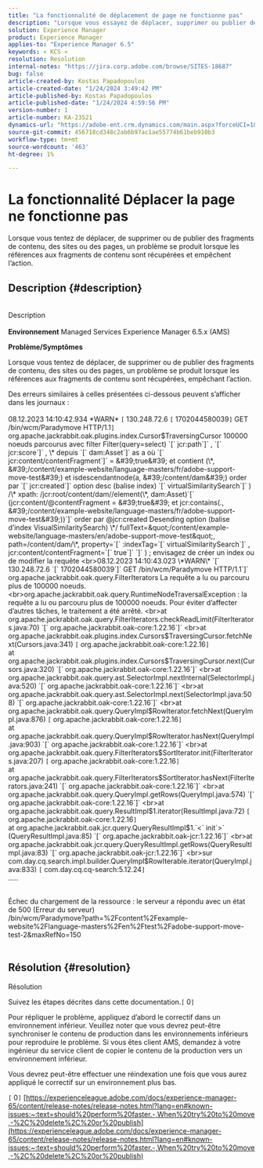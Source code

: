 ```yaml
---
title: "La fonctionnalité de déplacement de page ne fonctionne pas"
description: "Lorsque vous essayez de déplacer, supprimer ou publier des fragments de contenu, des sites ou des pages, un problème se produit lorsque les références de fragments de contenu sont récupérées"
solution: Experience Manager
product: Experience Manager
applies-to: "Experience Manager 6.5"
keywords: « KCS »
resolution: Resolution
internal-notes: "https://jira.corp.adobe.com/browse/SITES-18687"
bug: false
article-created-by: Kostas Papadopoulos
article-created-date: "1/24/2024 3:49:42 PM"
article-published-by: Kostas Papadopoulos
article-published-date: "1/24/2024 4:59:56 PM"
version-number: 1
article-number: KA-23521
dynamics-url: "https://adobe-ent.crm.dynamics.com/main.aspx?forceUCI=1&pagetype=entityrecord&etn=knowledgearticle&id=050adb2c-d0ba-ee11-a569-6045bd006c82"
source-git-commit: 456718cd348c2ab6b97ac1ae55774b61beb910b3
workflow-type: tm+mt
source-wordcount: '463'
ht-degree: 1%

---
```


# La fonctionnalité Déplacer la page ne fonctionne pas


Lorsque vous tentez de déplacer, de supprimer ou de publier des fragments de contenu, des sites ou des pages, un problème se produit lorsque les références aux fragments de contenu sont récupérées et empêchent l’action.

## Description {#description}

<br>Description<br><br>
<b>Environnement</b>
Managed Services Experience Manager 6.5.x (AMS)



<b>Problème/Symptômes</b>

Lorsque vous tentez de déplacer, de supprimer ou de publier des fragments de contenu, des sites ou des pages, un problème se produit lorsque les références aux fragments de contenu sont récupérées, empêchant l’action.



Des erreurs similaires à celles présentées ci-dessous peuvent s’afficher dans les journaux :
<br><br>08.12.2023 14:10:42.934 \*WARN\* `[` 130.248.72.6 `[` 1702044580039`]`  GET /bin/wcm/Paradymove HTTP/1.1`]`  org.apache.jackrabbit.oak.plugins.index.Cursor$TraversingCursor 100000 noeuds parcourus avec filter Filter(query=select) `[` jcr:path`]` , `[` jcr:score`]` , \* depuis `[` dam:Asset`]`  as a où `[` jcr:content/contentFragment`]`  = &#39;true&#39; et contient (\*, &#39;/content/example-website/language-masters/fr/adobe-support-move-test&#39;) et isdescendantnode(a, &#39;/content/dam&#39;) order par `[` jcr:created`]`  option desc (balise index) `[` virtualSimilaritySearch`]` ) /\* xpath: /jcr:root/content/dam//element(\*, dam:Asset)`[` (jcr:content/@contentFragment = &#39;true&#39; et jcr:contains(., &#39;/content/example-website/language-masters/fr/adobe-support-move-test&#39;))`]`  order par @jcr:created Desending option (balise d’index VisualSimilaritySearch) \*/ fullText=&quot;/content/example-website/language-masters/en/adobe-support-move-test&quot;, path=/content/dam/\*, property=`[` :indexTag=`[` virtualSimilaritySearch`]` , jcr:content/contentFragment=`[` true`]` `]` ) ; envisagez de créer un index ou de modifier la requête
<br>08.12.2023 14:10:43.023 \*WARN\* `[` 130.248.72.6 `[` 1702044580039`]`  GET /bin/wcm/Paradymove HTTP/1.1`]`  org.apache.jackrabbit.oak.query.FilterIterators La requête a lu ou parcouru plus de 100000 noeuds.
<br>org.apache.jackrabbit.oak.query.RuntimeNodeTraversalException : la requête a lu ou parcouru plus de 100000 noeuds. Pour éviter d’affecter d’autres tâches, le traitement a été arrêté.
<br>at org.apache.jackrabbit.oak.query.FilterIterators.checkReadLimit(FilterIterators.java:70) `[` org.apache.jackrabbit.oak-core:1.22.16`]`
<br>at org.apache.jackrabbit.oak.plugins.index.Cursors$TraversingCursor.fetchNext(Cursors.java:341) `[` org.apache.jackrabbit.oak-core:1.22.16`]`
<br>at org.apache.jackrabbit.oak.plugins.index.Cursors$TraversingCursor.next(Cursors.java:320) `[` org.apache.jackrabbit.oak-core:1.22.16`]`
<br>at org.apache.jackrabbit.oak.query.ast.SelectorImpl.nextInternal(SelectorImpl.java:520) `[` org.apache.jackrabbit.oak-core:1.22.16`]`
<br>at org.apache.jackrabbit.oak.query.ast.SelectorImpl.next(SelectorImpl.java:508) `[` org.apache.jackrabbit.oak-core:1.22.16`]`
<br>at org.apache.jackrabbit.oak.query.QueryImpl$RowIterator.fetchNext(QueryImpl.java:876) `[` org.apache.jackrabbit.oak-core:1.22.16`]`
<br>at org.apache.jackrabbit.oak.query.QueryImpl$RowIterator.hasNext(QueryImpl.java:903) `[` org.apache.jackrabbit.oak-core:1.22.16`]`
<br>at org.apache.jackrabbit.oak.query.FilterIterators$SortIterator.init(FilterIterators.java:207) `[` org.apache.jackrabbit.oak-core:1.22.16`]`
<br>at org.apache.jackrabbit.oak.query.FilterIterators$SortIterator.hasNext(FilterIterators.java:241) `[` org.apache.jackrabbit.oak-core:1.22.16`]`
<br>at org.apache.jackrabbit.oak.query.QueryImpl.getRows(QueryImpl.java:574) `[` org.apache.jackrabbit.oak-core:1.22.16`]`
<br>at org.apache.jackrabbit.oak.query.ResultImpl$1.iterator(ResultImpl.java:72) `[` org.apache.jackrabbit.oak-core:1.22.16`]`
<br>at org.apache.jackrabbit.oak.jcr.query.QueryResultImpl$1.`<` init`>` (QueryResultImpl.java:85) `[` org.apache.jackrabbit.oak-jcr:1.22.16`]`
<br>at org.apache.jackrabbit.oak.jcr.query.QueryResultImpl.getRows(QueryResultImpl.java:83) `[` org.apache.jackrabbit.oak-jcr:1.22.16`]`
<br>sur com.day.cq.search.impl.builder.QueryImpl$RowIterable.iterator(QueryImpl.java:833) `[` com.day.cq.cq-search:5.12.24`]`
<br>.....


<br>Échec du chargement de la ressource : le serveur a répondu avec un état de 500 (Erreur du serveur)
<br>/bin/wcm/Paradymove?path=%2Fcontent%2Fexample-website%2Flanguage-masters%2Fen%2Ftest%2Fadobe-support-move-test-2&amp;maxRefNo=150<br><br>



## Résolution {#resolution}

Résolution<br>


Suivez les étapes décrites dans cette documentation.`[` 0`]`

Pour répliquer le problème, appliquez d’abord le correctif dans un environnement inférieur. Veuillez noter que vous devrez peut-être synchroniser le contenu de production dans les environnements inférieurs pour reproduire le problème. Si vous êtes client AMS, demandez à votre ingénieur du service client de copier le contenu de la production vers un environnement inférieur.

Vous devrez peut-être effectuer une réindexation une fois que vous aurez appliqué le correctif sur un environnement plus bas.

`[` 0`]`
[https://experienceleague.adobe.com/docs/experience-manager-65/content/release-notes/release-notes.html?lang=en#known-issues:~:text=should%20perform%20faster.-,When%20try%20to%20move,-%2C%20delete%2C%20or%20publish](https://experienceleague.adobe.com/docs/experience-manager-65/content/release-notes/release-notes.html?lang=en#known-issues:~:text=should%20perform%20faster.-,When%20try%20to%20move,-%2C%20delete%2C%20or%20publish)
